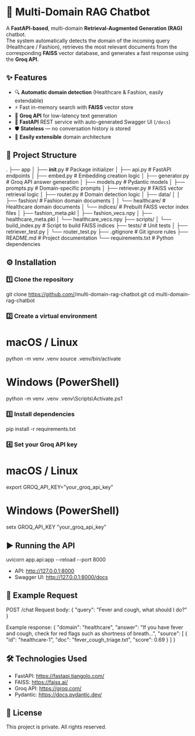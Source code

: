 # 🤖 Multi-Domain RAG Chatbot

A **FastAPI-based**, multi-domain **Retrieval-Augmented Generation (RAG)** chatbot.  
The system automatically detects the domain of the incoming query (Healthcare / Fashion), retrieves the most relevant documents from the corresponding **FAISS** vector database, and generates a fast response using the **Groq API**.

## ✨ Features
- 🔍 **Automatic domain detection** (Healthcare & Fashion, easily extendable)
- ⚡ Fast in-memory search with **FAISS** vector store
- 🤖 **Groq API** for low-latency text generation
- 🚀 **FastAPI** REST service with auto-generated Swagger UI (`/docs`)
- 🛡 **Stateless** — no conversation history is stored
- 📂 **Easily extensible** domain architecture

## 📂 Project Structure
.
├── app
│   ├── __init__.py           # Package initializer
│   ├── api.py                # FastAPI endpoints
│   ├── embed.py              # Embedding creation logic
│   ├── generator.py          # Groq API answer generation
│   ├── models.py             # Pydantic models
│   ├── prompts.py            # Domain-specific prompts
│   ├── retriever.py          # FAISS vector retrieval logic
│   ├── router.py             # Domain detection logic
│   ├── data/
│   │   ├── fashion/          # Fashion domain documents
│   │   └── healthcare/       # Healthcare domain documents
│   └── indices/              # Prebuilt FAISS vector index files
│       ├── fashion_meta.pkl
│       ├── fashion_vecs.npy
│       ├── healthcare_meta.pkl
│       └── healthcare_vecs.npy
├── scripts/
│   └── build_index.py        # Script to build FAISS indices
├── tests/                    # Unit tests
│   ├── retriever_test.py
│   └── router_test.py
├── .gitignore                # Git ignore rules
├── README.md                 # Project documentation
└── requirements.txt          # Python dependencies

## ⚙️ Installation

### 1️⃣ Clone the repository
git clone https://github.com/<username>/multi-domain-rag-chatbot.git
cd multi-domain-rag-chatbot

### 2️⃣ Create a virtual environment
# macOS / Linux
python -m venv .venv
source .venv/bin/activate

# Windows (PowerShell)
python -m venv .venv
.venv\Scripts\Activate.ps1

### 3️⃣ Install dependencies
pip install -r requirements.txt

### 4️⃣ Set your Groq API key
# macOS / Linux
export GROQ_API_KEY="your_groq_api_key"

# Windows (PowerShell)
setx GROQ_API_KEY "your_groq_api_key"

## ▶️ Running the API
uvicorn app.api:app --reload --port 8000
- API: http://127.0.0.1:8000
- Swagger UI: http://127.0.0.1:8000/docs

## 📌 Example Request
POST /chat
Request body:
{
  "query": "Fever and cough, what should I do?"
}

Example response:
{
  "domain": "healthcare",
  "answer": "If you have fever and cough, check for red flags such as shortness of breath...",
  "source": [
    { "id": "healthcare-1", "doc": "fever_cough_triage.txt", "score": 0.69 }
  ]
}

## 🛠 Technologies Used
- FastAPI: https://fastapi.tiangolo.com/
- FAISS: https://faiss.ai/
- Groq API: https://groq.com/
- Pydantic: https://docs.pydantic.dev/

## 📜 License
This project is private. All rights reserved.

